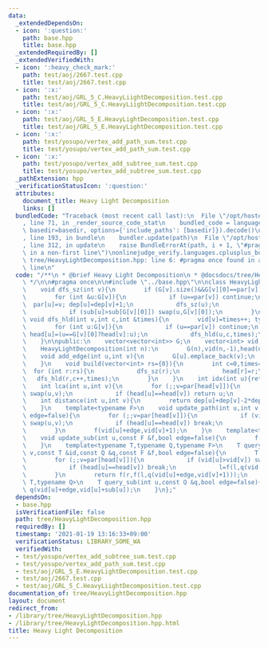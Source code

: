 ```yaml
---
data:
  _extendedDependsOn:
  - icon: ':question:'
    path: base.hpp
    title: base.hpp
  _extendedRequiredBy: []
  _extendedVerifiedWith:
  - icon: ':heavy_check_mark:'
    path: test/aoj/2667.test.cpp
    title: test/aoj/2667.test.cpp
  - icon: ':x:'
    path: test/aoj/GRL_5_C.HeavyLiightDecomposition.test.cpp
    title: test/aoj/GRL_5_C.HeavyLiightDecomposition.test.cpp
  - icon: ':x:'
    path: test/aoj/GRL_5_E.HeavyLightDecomposition.test.cpp
    title: test/aoj/GRL_5_E.HeavyLightDecomposition.test.cpp
  - icon: ':x:'
    path: test/yosupo/vertex_add_path_sum.test.cpp
    title: test/yosupo/vertex_add_path_sum.test.cpp
  - icon: ':x:'
    path: test/yosupo/vertex_add_subtree_sum.test.cpp
    title: test/yosupo/vertex_add_subtree_sum.test.cpp
  _pathExtension: hpp
  _verificationStatusIcon: ':question:'
  attributes:
    document_title: Heavy Light Decomposition
    links: []
  bundledCode: "Traceback (most recent call last):\n  File \"/opt/hostedtoolcache/Python/3.9.1/x64/lib/python3.9/site-packages/onlinejudge_verify/documentation/build.py\"\
    , line 71, in _render_source_code_stat\n    bundled_code = language.bundle(stat.path,\
    \ basedir=basedir, options={'include_paths': [basedir]}).decode()\n  File \"/opt/hostedtoolcache/Python/3.9.1/x64/lib/python3.9/site-packages/onlinejudge_verify/languages/cplusplus.py\"\
    , line 193, in bundle\n    bundler.update(path)\n  File \"/opt/hostedtoolcache/Python/3.9.1/x64/lib/python3.9/site-packages/onlinejudge_verify/languages/cplusplus_bundle.py\"\
    , line 312, in update\n    raise BundleErrorAt(path, i + 1, \"#pragma once found\
    \ in a non-first line\")\nonlinejudge_verify.languages.cplusplus_bundle.BundleErrorAt:\
    \ tree/HeavyLightDecomposition.hpp: line 6: #pragma once found in a non-first\
    \ line\n"
  code: "/**\n * @brief Heavy Light Decomposition\n * @docsdocs/tree/HeavyLightDecomposition.md\n\
    \ */\n\n#pragma once\n\n#include \"../base.hpp\"\n\nclass HeavyLightDecomposition{\n\
    \    void dfs_sz(int v){\n        if (G[v].size()&&G[v][0]==par[v]) swap(G[v][0],G[v].back());\n\
    \        for (int &u:G[v]){\n            if (u==par[v]) continue;\n          \
    \  par[u]=v; dep[u]=dep[v]+1;\n            dfs_sz(u);\n            sub[v]+=sub[u];\n\
    \            if (sub[u]>sub[G[v][0]]) swap(u,G[v][0]);\n        }\n    }\n   \
    \ void dfs_hld(int v,int c,int &times){\n        vid[v]=times++; type[v]=c;\n\
    \        for (int u:G[v]){\n            if (u==par[v]) continue;\n           \
    \ head[u]=(u==G[v][0]?head[v]:u);\n            dfs_hld(u,c,times);\n        }\n\
    \    }\n\npublic:\n    vector<vector<int>> G;\n    vector<int> vid,head,sub,par,dep,type;\n\
    \    HeavyLightDecomposition(int n):\n        G(n),vid(n,-1),head(n),sub(n,1),par(n,-1),dep(n,0),type(n){}\n\
    \    void add_edge(int u,int v){\n        G[u].emplace_back(v);\n        G[v].emplace_back(u);\n\
    \    }\n    void build(vector<int> rs={0}){\n        int c=0,times=0;\n      \
    \  for (int r:rs){\n            dfs_sz(r);\n            head[r]=r;\n         \
    \   dfs_hld(r,c++,times);\n        }\n    }\n    int idx(int u){return vid[u];}\n\
    \    int lca(int u,int v){\n        for (;;v=par[head[v]]){\n            if (vid[u]>vid[v])\
    \ swap(u,v);\n            if (head[u]==head[v]) return u;\n        }\n    }\n\
    \    int distance(int u,int v){\n        return dep[u]+dep[v]-2*dep[lca(u,v)];\n\
    \    }\n    template<typename F>\n    void update_path(int u,int v,const F &f,bool\
    \ edge=false){\n        for (;;v=par[head[v]]){\n            if (vid[u]>vid[v])\
    \ swap(u,v);\n            if (head[u]==head[v]) break;\n            f(vid[head[v]],vid[v]+1);\n\
    \        }\n        f(vid[u]+edge,vid[v]+1);\n    }\n    template<typename F>\n\
    \    void update_sub(int u,const F &f,bool edge=false){\n        f(vid[u]+edge,vid[u]+sub[u]);\n\
    \    }\n    template<typename T,typename Q,typename F>\n    T query_path(int u,int\
    \ v,const T &id,const Q &q,const F &f,bool edge=false){\n        T l=id,r=id;\n\
    \        for (;;v=par[head[v]]){\n            if (vid[u]>vid[v]) swap(u,v),swap(l,r);\n\
    \            if (head[u]==head[v]) break;\n            l=f(l,q(vid[head[v]],vid[v]+1));\n\
    \        }\n        return f(r,f(l,q(vid[u]+edge,vid[v]+1)));\n    }\n    template<typename\
    \ T,typename Q>\n    T query_sub(int u,const Q &q,bool edge=false){\n        return\
    \ q(vid[u]+edge,vid[u]+sub[u]);\n    }\n};"
  dependsOn:
  - base.hpp
  isVerificationFile: false
  path: tree/HeavyLightDecomposition.hpp
  requiredBy: []
  timestamp: '2021-01-19 13:16:33+09:00'
  verificationStatus: LIBRARY_SOME_WA
  verifiedWith:
  - test/yosupo/vertex_add_subtree_sum.test.cpp
  - test/yosupo/vertex_add_path_sum.test.cpp
  - test/aoj/GRL_5_E.HeavyLightDecomposition.test.cpp
  - test/aoj/2667.test.cpp
  - test/aoj/GRL_5_C.HeavyLiightDecomposition.test.cpp
documentation_of: tree/HeavyLightDecomposition.hpp
layout: document
redirect_from:
- /library/tree/HeavyLightDecomposition.hpp
- /library/tree/HeavyLightDecomposition.hpp.html
title: Heavy Light Decomposition
---
```

